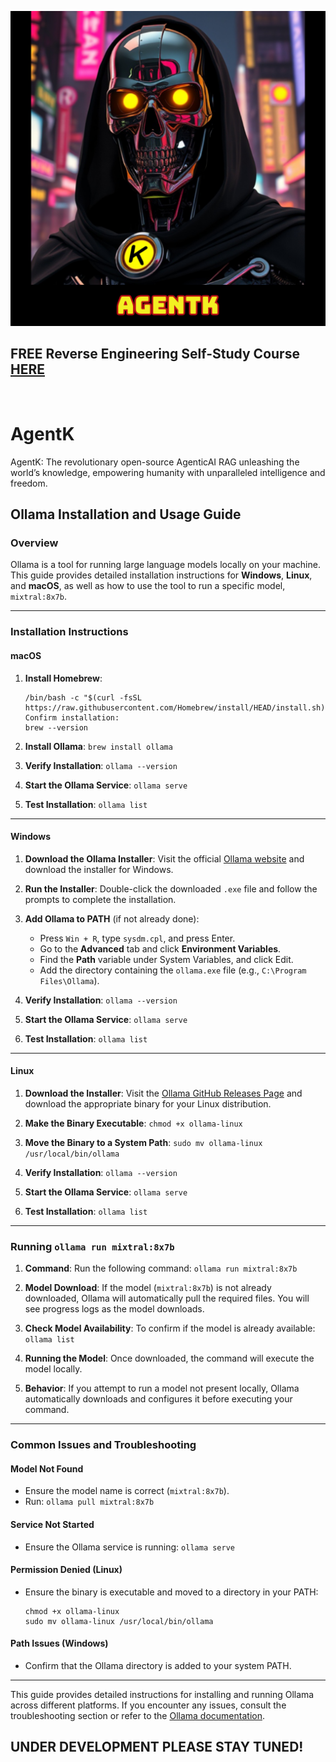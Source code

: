 ![image](https://github.com/mytechnotalent/AgentK/blob/main/AgentK.png?raw=true)

## FREE Reverse Engineering Self-Study Course [HERE](https://github.com/mytechnotalent/Reverse-Engineering-Tutorial)

<br>

# AgentK
AgentK: The revolutionary open-source AgenticAI RAG unleashing the world’s knowledge, empowering humanity with unparalleled intelligence and freedom.

## Ollama Installation and Usage Guide

### Overview

Ollama is a tool for running large language models locally on your machine. This guide provides detailed installation instructions for **Windows**, **Linux**, and **macOS**, as well as how to use the tool to run a specific model, `mixtral:8x7b`.

---

### Installation Instructions

#### macOS

1. **Install Homebrew**:
   ```
   /bin/bash -c "$(curl -fsSL https://raw.githubusercontent.com/Homebrew/install/HEAD/install.sh)"
   Confirm installation:
   brew --version
   ```

3. **Install Ollama**:
   `brew install ollama`

4. **Verify Installation**:
   `ollama --version`

5. **Start the Ollama Service**:
   `ollama serve`

6. **Test Installation**:
   `ollama list`

---

#### Windows

1. **Download the Ollama Installer**:
   Visit the official [Ollama website](https://ollama.com) and download the installer for Windows.

2. **Run the Installer**:
   Double-click the downloaded `.exe` file and follow the prompts to complete the installation.

3. **Add Ollama to PATH** (if not already done):
   - Press `Win + R`, type `sysdm.cpl`, and press Enter.
   - Go to the **Advanced** tab and click **Environment Variables**.
   - Find the **Path** variable under System Variables, and click Edit.
   - Add the directory containing the `ollama.exe` file (e.g., `C:\Program Files\Ollama`).

4. **Verify Installation**:
   `ollama --version`

5. **Start the Ollama Service**:
   `ollama serve`

6. **Test Installation**:
   `ollama list`

---

#### Linux

1. **Download the Installer**:
   Visit the [Ollama GitHub Releases Page](https://github.com/ollama/ollama/releases) and download the appropriate binary for your Linux distribution.

2. **Make the Binary Executable**:
   `chmod +x ollama-linux`

3. **Move the Binary to a System Path**:
   `sudo mv ollama-linux /usr/local/bin/ollama`

4. **Verify Installation**:
   `ollama --version`

5. **Start the Ollama Service**:
   `ollama serve`

6. **Test Installation**:
   `ollama list`

---

### Running `ollama run mixtral:8x7b`

1. **Command**:
   Run the following command:
   `ollama run mixtral:8x7b`

2. **Model Download**:
   If the model (`mixtral:8x7b`) is not already downloaded, Ollama will automatically pull the required files. You will see progress logs as the model downloads.

3. **Check Model Availability**:
   To confirm if the model is already available:
   `ollama list`

4. **Running the Model**:
   Once downloaded, the command will execute the model locally.

5. **Behavior**:
   If you attempt to run a model not present locally, Ollama automatically downloads and configures it before executing your command.

---

### Common Issues and Troubleshooting

#### Model Not Found
- Ensure the model name is correct (`mixtral:8x7b`).
- Run:
  `ollama pull mixtral:8x7b`

#### Service Not Started
- Ensure the Ollama service is running:
  `ollama serve`

#### Permission Denied (Linux)
- Ensure the binary is executable and moved to a directory in your PATH:
  ```
  chmod +x ollama-linux
  sudo mv ollama-linux /usr/local/bin/ollama
  ```

#### Path Issues (Windows)
- Confirm that the Ollama directory is added to your system PATH.

---

This guide provides detailed instructions for installing and running Ollama across different platforms. If you encounter any issues, consult the troubleshooting section or refer to the [Ollama documentation](https://ollama.com).

## UNDER DEVELOPMENT PLEASE STAY TUNED!
